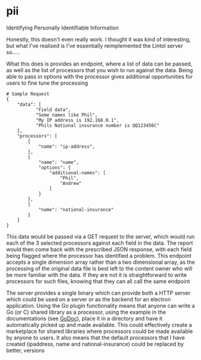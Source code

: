 # pii
Identifying Personally Identifiable Information

Honestly, this doesn't even really work. I thought it was kind of interesting, but what I've realised is I've essentially
reimplemented the Lintol server so.....

What this does is provides an endpoint, where a list of data can be passed, as well as the list of processors that you
wish to run against the data. Being able to pass in options with the processor gives additional opportunities for users
to fine tune the processing

```
# Sample Request
{
    "data": [
           "Field data",
           "Some names like Phil",
           "My IP address is 192.168.0.1",
           "Phils National insurance number is QQ123456C"
    ],
    "processors": [
        {
            "name": "ip-address",
        },
        {
            "name": "name",
            "options": {
                "additional-names": [
                    "Phil",
                    "Andrew"
                ]
            }
        },
        {
            "name": "national-insurance"
        }
    ]
}
```

This data would be passed via a GET request to the server, which would run each of the 3 selected processors against
each field in the data. The report would then come back with the prescribed JSON response, with each field being flagged
where the processor has identified a problem. This endpoint accepts a single dimension array rather than a two
dimensional array, as the processing of the original data file is best left to the content owner who will be more
familiar with the data. If they are not it is straightforward to write processors for such files, knowing that they can
all call the same endpoint

The server provides a single binary which can provide both a HTTP server which could be used on a server or as the
backend for an electron application. Using the Go plugin functionality means that anyone can write a Go (or C) shared
library as a processor, using the example in the documentations (see [GoDoc](https://godoc.org/github.com/tyndyll/pii/domain)),
place it in a directory and have it automatically picked up and made available. This could effectively create a
marketplace for shared libraries where processors could be made available by anyone to users. It also means that the
default processors that I have created (ipaddress, name and national-insurance) could be replaced by better, versions
